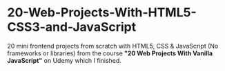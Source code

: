 # 20-Web-Projects-With-HTML5-CSS3-and-JavaScript
20 mini frontend projects from scratch with HTML5, CSS &amp; JavaScript (No frameworks or libraries) from the course **"20 Web Projects With Vanilla JavaScript"** on Udemy which I finished.
